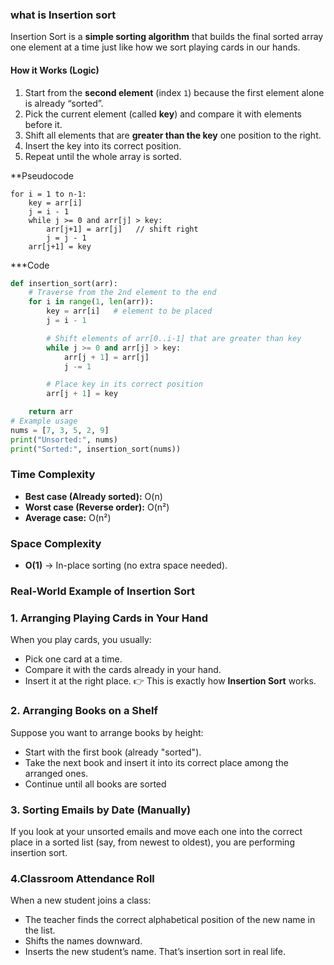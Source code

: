 ### what is Insertion sort

Insertion Sort is a **simple sorting algorithm** that builds the final sorted array one element at a time just like how we sort playing cards in our hands.

#### How it Works (Logic)

1. Start from the **second element** (index `1`) because the first element alone is already “sorted”.
2. Pick the current element (called **key**) and compare it with elements before it.
3. Shift all elements that are **greater than the key** one position to the right.
4. Insert the key into its correct position.
5. Repeat until the whole array is sorted.

**Pseudocode
```
for i = 1 to n-1:
    key = arr[i]
    j = i - 1
    while j >= 0 and arr[j] > key:
        arr[j+1] = arr[j]   // shift right
        j = j - 1
    arr[j+1] = key
```

***Code 
``` python
def insertion_sort(arr):
    # Traverse from the 2nd element to the end
    for i in range(1, len(arr)):
        key = arr[i]   # element to be placed
        j = i - 1

        # Shift elements of arr[0..i-1] that are greater than key
        while j >= 0 and arr[j] > key:
            arr[j + 1] = arr[j]
            j -= 1

        # Place key in its correct position
        arr[j + 1] = key

    return arr
# Example usage
nums = [7, 3, 5, 2, 9]
print("Unsorted:", nums)
print("Sorted:", insertion_sort(nums))

```

### Time Complexity

- **Best case (Already sorted):** O(n)
- **Worst case (Reverse order):** O(n²)
- **Average case:** O(n²)
### Space Complexity

- **O(1)** → In-place sorting (no extra space needed).

### Real-World Example of Insertion Sort

### 1. **Arranging Playing Cards in Your Hand**

When you play cards, you usually:
- Pick one card at a time.
- Compare it with the cards already in your hand.
- Insert it at the right place.
👉 This is exactly how **Insertion Sort** works.
### 2. **Arranging Books on a Shelf**
Suppose you want to arrange books by height:
- Start with the first book (already "sorted").
- Take the next book and insert it into its correct place among the arranged ones.
- Continue until all books are sorted
### 3. **Sorting Emails by Date (Manually)**
If you look at your unsorted emails and move each one into the correct place in a sorted list (say, from newest to oldest), you are performing insertion sort.
### 4.**Classroom Attendance Roll**
When a new student joins a class:
- The teacher finds the correct alphabetical position of the new name in the list.
- Shifts the names downward.
- Inserts the new student’s name.
That’s insertion sort in real life.